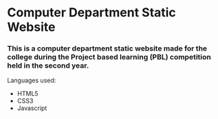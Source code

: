 # Computer Department Static Website

### This is a computer department static website made for the college during the Project based learning (PBL) competition held in the second year.

Languages used:
  - HTML5
  - CSS3
  - Javascript
